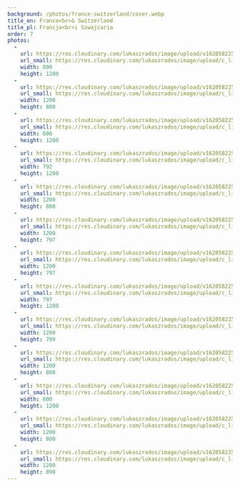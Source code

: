 ```yaml
---
background: /photos/france-switzerland/cover.webp
title_en: France<br>& Switzerland
title_pl: Francja<br>i Szwajcaria
order: 7
photos:
  -
    url: https://res.cloudinary.com/lukaszrados/image/upload/v1620582253/photos/france-switzerland/france-switzerland-1_opsug6.jpg
    url_small: https://res.cloudinary.com/lukaszrados/image/upload/c_limit,h_410,w_410/v1620582253/photos/france-switzerland/france-switzerland-1_opsug6.jpg
    width: 800
    height: 1200
  -
    url: https://res.cloudinary.com/lukaszrados/image/upload/v1620582253/photos/france-switzerland/france-switzerland-2_iuq7xd.jpg
    url_small: https://res.cloudinary.com/lukaszrados/image/upload/c_limit,h_410,w_410/v1620582253/photos/france-switzerland/france-switzerland-2_iuq7xd.jpg
    width: 1200
    height: 800
  -
    url: https://res.cloudinary.com/lukaszrados/image/upload/v1620582253/photos/france-switzerland/france-switzerland-3_bcanub.jpg
    url_small: https://res.cloudinary.com/lukaszrados/image/upload/c_limit,h_410,w_410/v1620582253/photos/france-switzerland/france-switzerland-3_bcanub.jpg
    width: 800
    height: 1200
  -
    url: https://res.cloudinary.com/lukaszrados/image/upload/v1620582253/photos/france-switzerland/france-switzerland-4_t5kjlv.jpg
    url_small: https://res.cloudinary.com/lukaszrados/image/upload/c_limit,h_410,w_410/v1620582253/photos/france-switzerland/france-switzerland-4_t5kjlv.jpg
    width: 792
    height: 1200
  -
    url: https://res.cloudinary.com/lukaszrados/image/upload/v1620582253/photos/france-switzerland/france-switzerland-5_epwohr.jpg
    url_small: https://res.cloudinary.com/lukaszrados/image/upload/c_limit,h_410,w_410/v1620582253/photos/france-switzerland/france-switzerland-5_epwohr.jpg
    width: 1200
    height: 800
  -
    url: https://res.cloudinary.com/lukaszrados/image/upload/v1620582253/photos/france-switzerland/france-switzerland-6_dfbjzh.jpg
    url_small: https://res.cloudinary.com/lukaszrados/image/upload/c_limit,h_410,w_410/v1620582253/photos/france-switzerland/france-switzerland-6_dfbjzh.jpg
    width: 1200
    height: 797
  -
    url: https://res.cloudinary.com/lukaszrados/image/upload/v1620582253/photos/france-switzerland/france-switzerland-7_a0crbu.jpg
    url_small: https://res.cloudinary.com/lukaszrados/image/upload/c_limit,h_410,w_410/v1620582253/photos/france-switzerland/france-switzerland-7_a0crbu.jpg
    width: 1200
    height: 797
  -
    url: https://res.cloudinary.com/lukaszrados/image/upload/v1620582254/photos/france-switzerland/france-switzerland-8_hh1rzx.jpg
    url_small: https://res.cloudinary.com/lukaszrados/image/upload/c_limit,h_410,w_410/v1620582254/photos/france-switzerland/france-switzerland-8_hh1rzx.jpg
    width: 797
    height: 1200
  -
    url: https://res.cloudinary.com/lukaszrados/image/upload/v1620582254/photos/france-switzerland/france-switzerland-9_p9sjfx.jpg
    url_small: https://res.cloudinary.com/lukaszrados/image/upload/c_limit,h_410,w_410/v1620582254/photos/france-switzerland/france-switzerland-9_p9sjfx.jpg
    width: 1200
    height: 799
  -
    url: https://res.cloudinary.com/lukaszrados/image/upload/v1620582254/photos/france-switzerland/france-switzerland-10_b6a8rj.jpg
    url_small: https://res.cloudinary.com/lukaszrados/image/upload/c_limit,h_410,w_410/v1620582254/photos/france-switzerland/france-switzerland-10_b6a8rj.jpg
    width: 1200
    height: 800
  -
    url: https://res.cloudinary.com/lukaszrados/image/upload/v1620582254/photos/france-switzerland/france-switzerland-11_ncqvjp.jpg
    url_small: https://res.cloudinary.com/lukaszrados/image/upload/c_limit,h_410,w_410/v1620582254/photos/france-switzerland/france-switzerland-11_ncqvjp.jpg
    width: 800
    height: 1200
  -
    url: https://res.cloudinary.com/lukaszrados/image/upload/v1620582254/photos/france-switzerland/france-switzerland-12_rmgfpo.jpg
    url_small: https://res.cloudinary.com/lukaszrados/image/upload/c_limit,h_410,w_410/v1620582254/photos/france-switzerland/france-switzerland-12_rmgfpo.jpg
    width: 1200
    height: 800
  -
    url: https://res.cloudinary.com/lukaszrados/image/upload/v1620582254/photos/france-switzerland/france-switzerland-13_fc2a0j.jpg
    url_small: https://res.cloudinary.com/lukaszrados/image/upload/c_limit,h_410,w_410/v1620582254/photos/france-switzerland/france-switzerland-13_fc2a0j.jpg
    width: 1200
    height: 898
---
```


